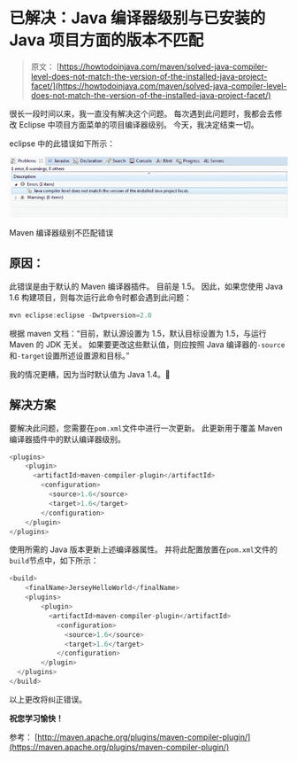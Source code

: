 # 已解决：Java 编译器级别与已安装的 Java 项目方面的版本不匹配

> 原文： [https://howtodoinjava.com/maven/solved-java-compiler-level-does-not-match-the-version-of-the-installed-java-project-facet/](https://howtodoinjava.com/maven/solved-java-compiler-level-does-not-match-the-version-of-the-installed-java-project-facet/)

很长一段时间以来，我一直没有解决这个问题。 每次遇到此问题时，我都会去修改 Eclipse 中项目方面菜单的项目编译器级别。 今天，我决定结束一切。

eclipse 中的此错误如下所示：

![Maven compiler level mismatch error](img/8a330ba3b3fdcd804facb05c8c6dc860.png)

Maven 编译器级别不匹配错误



## 原因：

此错误是由于默认的 Maven 编译器插件。 目前是 1.5。 因此，如果您使用 Java 1.6 构建项目，则每次运行此命令时都会遇到此问题：

```java
mvn eclipse:eclipse -Dwtpversion=2.0
```

根据 maven 文档：“目前，默认源设置为 1.5，默认目标设置为 1.5，与运行 Maven 的 JDK 无关。 如果要更改这些默认值，则应按照 Java 编译器的`-source`和`-target`设置所述设置源和目标。”

我的情况更糟，因为当时默认值为 Java 1.4。🙁

## 解决方案

要解决此问题，您需要在`pom.xml`文件中进行一次更新。 此更新用于覆盖 Maven 编译器插件中的默认编译器级别。

```java
<plugins>
	<plugin>
	  <artifactId>maven-compiler-plugin</artifactId>
		<configuration>
		  <source>1.6</source>
		  <target>1.6</target>
		</configuration>
	</plugin>
</plugins>

```

使用所需的 Java 版本更新上述编译器属性。 并将此配置放置在`pom.xml`文件的`build`节点中，如下所示：

```java
<build>
	<finalName>JerseyHelloWorld</finalName>
	<plugins>
		<plugin>
		  <artifactId>maven-compiler-plugin</artifactId>
			<configuration>
			  <source>1.6</source>
			  <target>1.6</target>
			</configuration>
		</plugin>
  </plugins>
</build>

```

以上更改将纠正错误。

**祝您学习愉快！**

参考： [http://maven.apache.org/plugins/maven-compiler-plugin/](https://maven.apache.org/plugins/maven-compiler-plugin/)